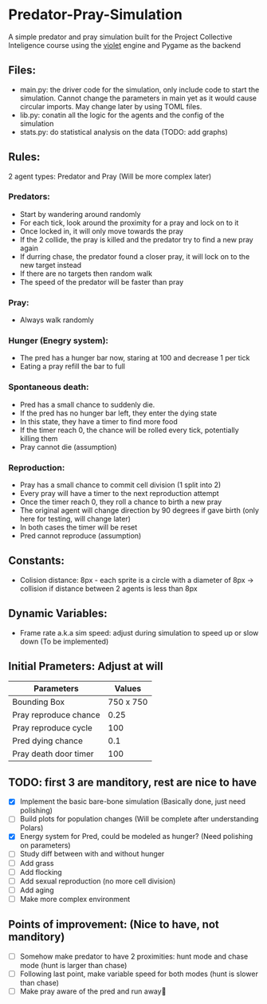 # Predator-Pray-Simulation

A simple predator and pray simulation built for the Project Collective Inteligence course using the [violet](https://github.com/m-rots/violet) engine and Pygame as the backend

## Files:
- main.py: the driver code for the simulation, only include code to start the simulation. Cannot change the parameters in main yet as it would cause circular imports. May change later by using TOML files.
- lib.py: conatin all the logic for the agents and the config of the simulation
- stats.py: do statistical analysis on the data (TODO: add graphs)

## Rules:
2 agent types: Predator and Pray (Will be more complex later)

### Predators:
- Start by wandering around randomly
- For each tick, look around the proximity for a pray and lock on to it
- Once locked in, it will only move towards the pray
- If the 2 collide, the pray is killed and the predator try to find a new pray again
- If durring chase, the predator found a closer pray, it will lock on to the new target instead
- If there are no targets then random walk
- The speed of the predator will be faster than pray

### Pray:
- Always walk randomly

### Hunger (Enegry system):
- The pred has a hunger bar now, staring at 100 and decrease 1 per tick
- Eating a pray refill the bar to full

### Spontaneous death:
- Pred has a small chance to suddenly die.
- If the pred has no hunger bar left, they enter the dying state
- In this state, they have a timer to find more food
- If the timer reach 0, the chance will be rolled every tick, potentially killing them
- Pray cannot die (assumption)

### Reproduction:
- Pray has a small chance to commit cell division (1 split into 2)
- Every pray will have a timer to the next reproduction attempt
- Once the timer reach 0, they roll a chance to birth a new pray
- The original agent will change direction by 90 degrees if gave birth (only here for testing, will change later)
- In both cases the timer will be reset
- Pred cannot reproduce (assumption)

## Constants:
- Colision distance: 8px - each sprite is a circle with a diameter of 8px -> collision if distance between 2 agents is less than 8px

## Dynamic Variables:
- Frame rate a.k.a sim speed: adjust during simulation to speed up or slow down (To be implemented)

## Initial Prameters: Adjust at will
| Parameters     | Values          |
|--------------- | --------------- |
| Bounding Box | 750 x 750 |
| Pray reproduce chance | 0.25 |
| Pray reproduce cycle | 100 |
| Pred dying chance | 0.1 |
| Pray death door timer | 100 |


## TODO: first 3 are manditory, rest are nice to have
- [x] Implement the basic bare-bone simulation (Basically done, just need polishing)
- [ ] Build plots for population changes (Will be complete after understanding Polars)
- [x] Energy system for Pred, could be modeled as hunger? (Need polishing on parameters)
- [ ] Study diff between with and without hunger
- [ ] Add grass
- [ ] Add flocking
- [ ] Add sexual reproduction (no more cell division)
- [ ] Add aging
- [ ] Make more complex environment

## Points of improvement: (Nice to have, not manditory)
- [ ] Somehow make predator to have 2 proximities: hunt mode and chase mode (hunt is larger than chase)
- [ ] Following last point, make variable speed for both modes (hunt is slower than chase)
- [ ] Make pray aware of the pred and run away
